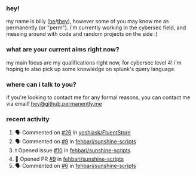 ### hey!
my name is billy ([he](https://en.pronouns.page/he/him)/[they](https://en.pronouns.page/they/them)), however some of you may know me as permanently (or "perm"). i'm currently working in the cybersec field, and messing around with code and random projects on the side :)

### what are your current aims right now?
my main focus are my qualifications right now, for cybersec level 4! i'm hoping to also pick up some knowledge on splunk's query language.

### where can i talk to you?
if you're looking to contact me for any formal reasons, you can contact me via email! [hey@github.permanently.me](mailto:hey@github.permanently.me)

### recent activity
<!--START_SECTION:activity-->
1. 🗣 Commented on [#26](https://github.com/yoshiask/FluentStore/issues/26#issuecomment-2458284918) in [yoshiask/FluentStore](https://github.com/yoshiask/FluentStore)
2. 🗣 Commented on [#9](https://github.com/fehbari/sunshine-scripts/pull/9#issuecomment-2458145356) in [fehbari/sunshine-scripts](https://github.com/fehbari/sunshine-scripts)
3. ❗ Opened issue [#10](https://github.com/fehbari/sunshine-scripts/issues/10) in [fehbari/sunshine-scripts](https://github.com/fehbari/sunshine-scripts)
4. 💪 Opened PR [#9](https://github.com/fehbari/sunshine-scripts/pull/9) in [fehbari/sunshine-scripts](https://github.com/fehbari/sunshine-scripts)
5. 🗣 Commented on [#6](https://github.com/fehbari/sunshine-scripts/issues/6#issuecomment-2456645842) in [fehbari/sunshine-scripts](https://github.com/fehbari/sunshine-scripts)
<!--END_SECTION:activity-->
